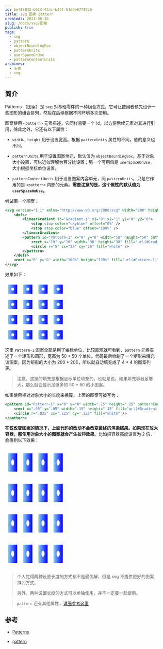 ```yaml
---
id: bef88842-b614-43dc-b43f-54d0e6774526
title: svg 图案 pattern
createAt: 2021-08-10
slug: /docs/svg/图案
publish: true
tags:
  - svg
  - pattern
  - objectBoundingBox
  - patternUnits
  - userSpaceOnUse
  - patternContentUnits
archives:
  - 专栏
  - svg
---
```


## 简介

Patterns （图案）是 svg 对基础零件的一种组合方式，它可让使用者预先设计一些图形的组合排列，然后在后续根据不同环境多次使用。

图案使用 `<pattern>` 元素描述，它同样需要一个 id，以方便后续元素对其进行引用，除此之外，它还有以下属性：

- `width`、`height` 用于设置宽高。根据 `patternUnits` 属性的不同，值的意义也不同。

- `patternUnits` 用于设置图案单元，默认值为 `objectBoundingBox`，基于对象大小设置，可以近似理解为百分比设置；另一个可用值是 `userSpaceOnUse`，大小根据坐标单位设置。

- `patternContentUnits` 用于设置图案内容单元，同 `patternUnits`，只是它作用的是 `<pattern>` 内部的元素。**需要注意的是，这个属性的默认值为 `userSpaceOnUse`。**

尝试画一个图案：

```xml
<svg version="1.1" xmlns="http://www.w3.org/2000/svg" width="200" height="200">
	<defs>
		<linearGradient id="Gradient-1" x1="0" x2="1" y1="0" y2="0">
			<stop stop-color="skyblue" offset="0%" />
			<stop stop-color="blue" offset="100%" />
		</linearGradient>
		<pattern id="Pattern-1" x="0" y="0" width="50" height="50" patternUnits="userSpaceOnUse">
			<rect x="10" y="10" width="30" height="30" fill="url(#Gradient-1)" />
			<circle r="5" cx="25" cy="25" fill="white" />
		</pattern>
	</defs>
	<rect x="0" y="0" width="100%" height="100%" fill="url(#Pattern-1)" />
</svg>
```

效果如下：

<svg version="1.1" xmlns="http://www.w3.org/2000/svg" width="200" height="200">
	<defs>
		<linearGradient id="Gradient-1" x1="0" x2="1" y1="0" y2="0">
			<stop stop-color="skyblue" offset="0%" />
			<stop stop-color="blue" offset="100%" />
		</linearGradient>
		<pattern id="Pattern-1" x="0" y="0" width="50" height="50" patternUnits="userSpaceOnUse">
			<rect x="10" y="10" width="30" height="30" fill="url(#Gradient-1)" />
			<circle r="5" cx="25" cy="25" fill="white" />
		</pattern>
	</defs>
	<rect x="0" y="0" width="100%" height="100%" fill="url(#Pattern-1)" />
</svg>

这里 `Pattern-1` 图案全部是用了坐标单位，比较直观就可看到，`pattern` 元素描述了一个矩形和圆形，宽高为 50 \* 50 个单位。代码最后绘制了一个矩形来填充该图案，因为矩形的大小为 200 \* 200，所以就自动填充成了 4 \* 4 的图案列表。

> 注意，这里的填充是根据坐标单位填充的，也就是说，如果填充容器足够大，那么就会显示足够多的 50 \* 50 的小图案。

如果使用相对对象大小的长度来换算，上面的图案可被写为：

```xml
<pattern id="Pattern-1" x="0" y="0" width=".25" height=".25" patternContentUnits="objectBoundingBox">
	<rect x=".05" y=".05" width=".15" height=".15" fill="url(#Gradient-1)" />
	<circle r=".025" cx=".125" cy=".125" fill="white" />
</pattern>
```

**在仅改变图案的情况下，上面代码的改动不会改变最终的渲染结果。如果现在放大容器，那使用对象大小的图案就会产生拉伸效果**。比如把容器高度设置为 2 倍，会得到以下效果：

<svg version="1.1" xmlns="http://www.w3.org/2000/svg" width="200" height="400">
	<defs>
		<linearGradient id="Gradient-2" x1="0" x2="1" y1="0" y2="0">
			<stop stop-color="skyblue" offset="0%" />
			<stop stop-color="blue" offset="100%" />
		</linearGradient>
		<pattern id="Pattern-2" x="0" y="0" width=".25" height=".25" patternContentUnits="objectBoundingBox">
			<rect x=".05" y=".05" width=".15" height=".15" fill="url(#Gradient-2)" />
			<circle r=".025" cx=".125" cy=".125" fill="white" />
		</pattern>
	</defs>
	<rect x="0" y="0" width="100%" height="100%" fill="url(#Pattern-2)" />
</svg>

> 个人觉得两种设置长度的方式都不是最优解，但是 svg 不提供更好的图案排列方式。
>
> 另外，两种设置长度的方式可以单独使用，并不一定要一起使用。

> `pattern` 还有其他属性，[详细参考这里][2]

## 参考

- [Patterns][1]

- [pattern][2]

[1]: https://developer.mozilla.org/zh-CN/docs/Web/SVG/Tutorial/Patterns
[2]: https://developer.mozilla.org/zh-CN/docs/Web/SVG/Element/pattern
